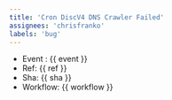 ```yaml
---
title: 'Cron DiscV4 DNS Crawler Failed'
assignees: 'chrisfranko'
labels: 'bug'
---
```


- Event : {{ event }}
- Ref: {{ ref }}
- Sha: {{ sha }}
- Workflow: {{ workflow }}
